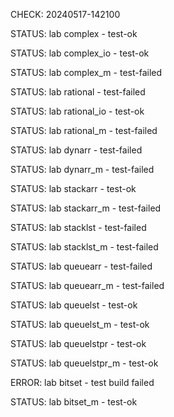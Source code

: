 CHECK: 20240517-142100
STATUS: lab complex - test-ok
STATUS: lab complex_io - test-ok
STATUS: lab complex_m - test-failed
STATUS: lab rational - test-failed
STATUS: lab rational_io - test-ok
STATUS: lab rational_m - test-failed
STATUS: lab dynarr - test-failed
STATUS: lab dynarr_m - test-failed
STATUS: lab stackarr - test-ok
STATUS: lab stackarr_m - test-failed
STATUS: lab stacklst - test-failed
STATUS: lab stacklst_m - test-failed
STATUS: lab queuearr - test-failed
STATUS: lab queuearr_m - test-failed
STATUS: lab queuelst - test-ok
STATUS: lab queuelst_m - test-ok
STATUS: lab queuelstpr - test-ok
STATUS: lab queuelstpr_m - test-ok
ERROR: lab bitset - test build failed
STATUS: lab bitset_m - test-ok
